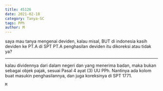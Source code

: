 ```yaml
---
title: 45126
date: 2021-02-18
category: Tanya-SC
tags: PPh
author: M
---
```


saya mau tanya mengenai deviden, kalau misal, BUT di indonesia kasih deviden ke PT.A di SPT PT.A penghasilan deviden itu dikoreksi atau tidak ya?

---

kalau dividennya dari dalam negeri dan yang menerima badan, maka bukan sebagai objek pajak, sesuai Pasal 4 ayat (3) UU PPh. Nantinya ada kolom buat masukin penghasilannya, dan juga koreksinya di SPT 1771.

`M`
